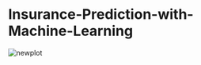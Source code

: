 # Insurance-Prediction-with-Machine-Learning
![newplot](https://user-images.githubusercontent.com/97463861/209193558-b7eec181-6cd9-4425-95cd-baee2aebabc4.png)
